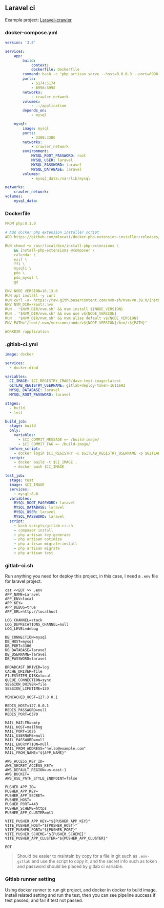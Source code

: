 ## Laravel ci

Example project: [Laravel-crawler](https://github.com/tinghaolai/laravel-react-crawler)


### docker-compose.yml

```yaml
version: '3.8'

services:
    app:
        build:
            context: .
            dockerfile: Dockerfile
        command: bash -c "php artisan serve --host=0.0.0.0 --port=8998 & npm run dev"
        ports:
            - 5174:5174
            - 8998:8998
        networks:
            - crawler_network
        volumes:
            - .:/application
        depends_on:
            - mysql

    mysql:
        image: mysql
        ports:
            - 3308:3306
        networks:
            - crawler_network
        environment:
            MYSQL_ROOT_PASSWORD: root
            MYSQL_USER: laravel
            MYSQL_PASSWORD: laravel
            MYSQL_DATABASE: laravel
        volumes:
            - mysql_data:/var/lib/mysql

networks:
    crawler_network:
volumes:
    mysql_data:
```

### Dockerfile

```yaml
FROM php:8.1.0

# Add docker php extension installer script
ADD https://github.com/mlocati/docker-php-extension-installer/releases/latest/download/install-php-extensions /usr/local/bin/

RUN chmod +x /usr/local/bin/install-php-extensions \
    && install-php-extensions @composer \
    calendar \
    exif \
    ffi \
    mysqli \
    pdo \
    pdo_mysql \
    gd

ENV NODE_VERSION=16.13.0
RUN apt install -y curl
RUN curl -o- https://raw.githubusercontent.com/nvm-sh/nvm/v0.39.0/install.sh | bash
ENV NVM_DIR=/root/.nvm
RUN . "$NVM_DIR/nvm.sh" && nvm install ${NODE_VERSION}
RUN . "$NVM_DIR/nvm.sh" && nvm use v${NODE_VERSION}
RUN . "$NVM_DIR/nvm.sh" && nvm alias default v${NODE_VERSION}
ENV PATH="/root/.nvm/versions/node/v${NODE_VERSION}/bin/:${PATH}"

WORKDIR /application
```


### .gitlab-ci.yml

```yaml
image: docker

services:
  - docker:dind

variables:
  CI_IMAGE: $CI_REGISTRY_IMAGE/dave-test-image:latest
  GITLAB_REGISTRY_USERNAME: gitlab+deploy-token-1611692
  MYSQL_DATABASE: laravel
  MYSQL_ROOT_PASSWORD: laravel

stages:
  - build
  - test

build_job:
  stage: build
  only:
    variables:
      - $CI_COMMIT_MESSAGE =~ /build-image/
      - $CI_COMMIT_TAG =~ /build-image/
  before_script:
    - docker login $CI_REGISTRY -u $GITLAB_REGISTRY_USERNAME -p $GITLAB_REGISTRY_PASSWORD
  script:
    - docker build -t $CI_IMAGE .
    - docker push $CI_IMAGE

test_job:
  stage: test
  image: $CI_IMAGE
  services:
    - mysql:8.0
  variables:
    MYSQL_ROOT_PASSWORD: laravel
    MYSQL_DATABASE: laravel
    MYSQL_USER: laravel
    MYSQL_PASSWORD: laravel
  script:
    - bash scripts/gitlab-ci.sh
    - composer install
    - php artisan key:generate
    - php artisan optimize
    - php artisan migrate:install
    - php artisan migrate
    - php artisan test
```

### gitlab-ci.sh

Run anything you need for deploy this project, in this case, I need a `.env` file for laravel project.

```shell
cat <<EOT >> .env
APP_NAME=Laravel
APP_ENV=local
APP_KEY=
APP_DEBUG=true
APP_URL=http://localhost

LOG_CHANNEL=stack
LOG_DEPRECATIONS_CHANNEL=null
LOG_LEVEL=debug

DB_CONNECTION=mysql
DB_HOST=mysql
DB_PORT=3306
DB_DATABASE=laravel
DB_USERNAME=laravel
DB_PASSWORD=laravel

BROADCAST_DRIVER=log
CACHE_DRIVER=file
FILESYSTEM_DISK=local
QUEUE_CONNECTION=sync
SESSION_DRIVER=file
SESSION_LIFETIME=120

MEMCACHED_HOST=127.0.0.1

REDIS_HOST=127.0.0.1
REDIS_PASSWORD=null
REDIS_PORT=6379

MAIL_MAILER=smtp
MAIL_HOST=mailhog
MAIL_PORT=1025
MAIL_USERNAME=null
MAIL_PASSWORD=null
MAIL_ENCRYPTION=null
MAIL_FROM_ADDRESS="hello@example.com"
MAIL_FROM_NAME="${APP_NAME}"

AWS_ACCESS_KEY_ID=
AWS_SECRET_ACCESS_KEY=
AWS_DEFAULT_REGION=us-east-1
AWS_BUCKET=
AWS_USE_PATH_STYLE_ENDPOINT=false

PUSHER_APP_ID=
PUSHER_APP_KEY=
PUSHER_APP_SECRET=
PUSHER_HOST=
PUSHER_PORT=443
PUSHER_SCHEME=https
PUSHER_APP_CLUSTER=mt1

VITE_PUSHER_APP_KEY="${PUSHER_APP_KEY}"
VITE_PUSHER_HOST="${PUSHER_HOST}"
VITE_PUSHER_PORT="${PUSHER_PORT}"
VITE_PUSHER_SCHEME="${PUSHER_SCHEME}"
VITE_PUSHER_APP_CLUSTER="${PUSHER_APP_CLUSTER}"

EOT

```


> Should be easier to maintain by copy for a file in git such as `.env-gitlab` and use the script to copy it, and the secret info such as token and password should be placed by gitlab ci variable.




### Gitlab runner setting

Using docker runner to run git project, and docker in docker to build image, install related setting and run the test, then you can see pipeline success if test passed, and fail if test not passed.